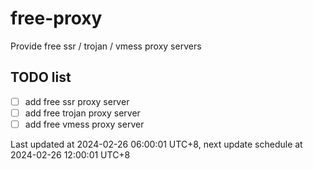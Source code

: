
# free-proxy
Provide free ssr / trojan / vmess proxy servers


## TODO list
- [ ] add free ssr proxy server
- [ ] add free trojan proxy server
- [ ] add free vmess proxy server

Last updated at 2024-02-26 06:00:01 UTC+8, next update schedule at 2024-02-26 12:00:01 UTC+8

